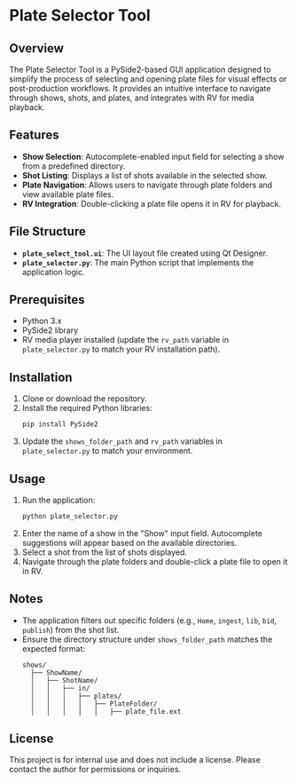 # Plate Selector Tool

## Overview
The Plate Selector Tool is a PySide2-based GUI application designed to simplify the process of selecting and opening plate files for visual effects or post-production workflows. It provides an intuitive interface to navigate through shows, shots, and plates, and integrates with RV for media playback.

## Features
- **Show Selection**: Autocomplete-enabled input field for selecting a show from a predefined directory.
- **Shot Listing**: Displays a list of shots available in the selected show.
- **Plate Navigation**: Allows users to navigate through plate folders and view available plate files.
- **RV Integration**: Double-clicking a plate file opens it in RV for playback.

## File Structure
- **`plate_select_tool.ui`**: The UI layout file created using Qt Designer.
- **`plate_selector.py`**: The main Python script that implements the application logic.

## Prerequisites
- Python 3.x
- PySide2 library
- RV media player installed (update the `rv_path` variable in `plate_selector.py` to match your RV installation path).

## Installation
1. Clone or download the repository.
2. Install the required Python libraries:
   ```bash
   pip install PySide2
   ```
3. Update the `shows_folder_path` and `rv_path` variables in `plate_selector.py` to match your environment.

## Usage
1. Run the application:
   ```bash
   python plate_selector.py
   ```
2. Enter the name of a show in the "Show" input field. Autocomplete suggestions will appear based on the available directories.
3. Select a shot from the list of shots displayed.
4. Navigate through the plate folders and double-click a plate file to open it in RV.

## Notes
- The application filters out specific folders (e.g., `Home`, `ingest`, `lib`, `bid`, `publish`) from the shot list.
- Ensure the directory structure under `shows_folder_path` matches the expected format:
  ```
  shows/
    ├── ShowName/
    │   ├── ShotName/
    │   │   ├── in/
    │   │   │   ├── plates/
    │   │   │   │   ├── PlateFolder/
    │   │   │   │   │   ├── plate_file.ext
  ```

## License
This project is for internal use and does not include a license. Please contact the author for permissions or inquiries.
